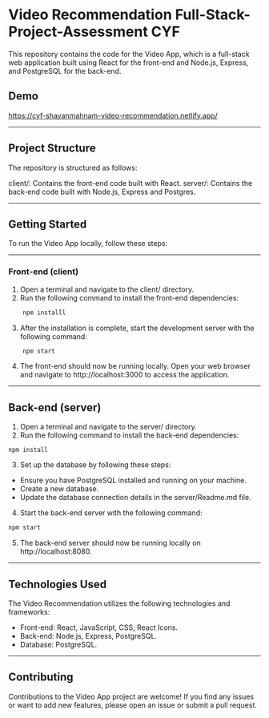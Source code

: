 # Video Recommendation Full-Stack-Project-Assessment CYF
This repository contains the code for the Video App, which is a full-stack web application built using React for the front-end and Node.js, Express, and PostgreSQL for the back-end.

## Demo

https://cyf-shayanmahnam-video-recommendation.netlify.app/

---


## Project Structure
The repository is structured as follows:

client/: Contains the front-end code built with React.
server/: Contains the back-end code built with Node.js, Express and Postgres.

---

## Getting Started
To run the Video App locally, follow these steps:

---

### Front-end (client)
1. Open a terminal and navigate to the client/ directory.
2. Run the following command to install the front-end dependencies:
```bash
    npm installl
```
3. After the installation is complete, start the development server with the following command:
```bash
    npm start
```
4. The front-end should now be running locally. Open your web browser and navigate to http://localhost:3000 to access the application.

---
## Back-end (server)

1. Open a terminal and navigate to the server/ directory.
2. Run the following command to install the back-end dependencies:

```shell
npm install
```
3. Set up the database by following these steps:

- Ensure you have PostgreSQL installed and running on your machine.
- Create a new database.
- Update the database connection details in the server/Readme.md file.

4. Start the back-end server with the following command:
```bash
npm start
```

5. The back-end server should now be running locally on http://localhost:8080.

---

## Technologies Used
The Video Recommendation utilizes the following technologies and frameworks:

- Front-end: React, JavaScript, CSS, React Icons.
- Back-end: Node.js, Express, PostgreSQL.
- Database: PostgreSQL.

---
## Contributing
Contributions to the Video App project are welcome! If you find any issues or want to add new features, please open an issue or submit a pull request.

